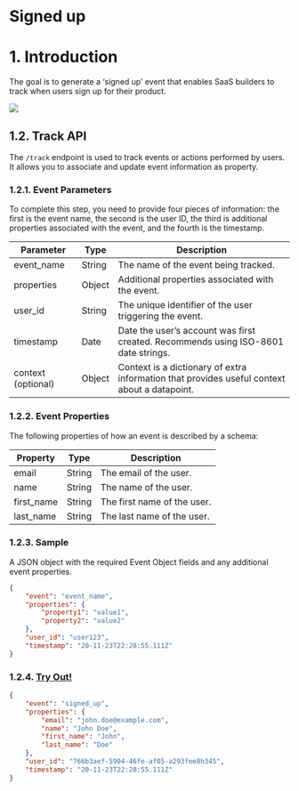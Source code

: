 # Signed up

# 1. Introduction

The goal is to generate a ‘signed up’ event that enables SaaS builders to track when users sign up for their product.

![](/img/docs/events/signed_up.png)

## 1.2. Track API

The `/track` endpoint is used to track events or actions performed by users. It allows you to associate and update event information as property.

### 1.2.1. Event Parameters

To complete this step, you need to provide four pieces of information: the first is the event name, the second is the user ID, the third is additional properties associated with the event, and the fourth is the timestamp.

| Parameter   | Type   | Description                                           |
|-------------|--------|-------------------------------------------------------|
| event_name  | String | The name of the event being tracked.                  |
| properties  | Object | Additional properties associated with the event.       |
| user_id     | String | The unique identifier of the user triggering the event. |
| timestamp   | Date   | Date the user’s account was first created. Recommends using ISO-8601 date strings. |
| context (optional) | Object | Context is a dictionary of extra information that provides useful context about a datapoint. |

### 1.2.2. Event Properties

The following properties of how an event is described by a schema:

| Property    | Type   | Description                                  |
|-------------|--------|----------------------------------------------|
| email       | String | The email of the user.                      |
| name        | String | The name of the user.                       |
| first_name  | String | The first name of the user.                 |
| last_name   | String | The last name of the user.                  |

### 1.2.3. Sample

A JSON object with the required Event Object fields and any additional event properties.

```json
{
    "event": "event_name",
    "properties": {
        "property1": "value1",
        "property2": "value2"
    },
    "user_id": "user123",
    "timestamp": "20-11-23T22:28:55.111Z"
}
```

### 1.2.4. [Try Out!](../../../../../integrate/public_apis/track)

```json
{
    "event": "signed_up",
    "properties": {
        "email": "john.doe@example.com",
        "name": "John Doe",
        "first_name": "John",
        "last_name": "Doe"
    },
    "user_id": "766b3aef-5904-46fe-af05-a293fee8h345",
    "timestamp": "20-11-23T22:28:55.111Z"
}
```
